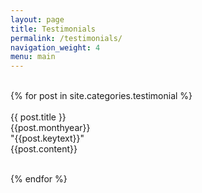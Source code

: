 ```yaml
---
layout: page
title: Testimonials
permalink: /testimonials/
navigation_weight: 4
menu: main
---
```


<div class="grid-container gridbox">
<br>
{% for post in site.categories.testimonial %}
<div class="grid-100 mobile-grid-100 gridtestimonial">
<div class="grid-container">
	<div class="leftside grid-30 mobile-grid-100 noline grid-left"><br>
		<div class="testimonialimage" style="background:url('{{site.baseurl}}/image/{{post.logo}}');"></div>
		<span class="testimonialtitle">{{ post.title }}</span><br>
		<span class="testimonialmonthyear">{{post.monthyear}}</span>
	</div>
	<div class="rightside grid-60 mobile-grid-100 grid-right noline">
		<span class="testimonialkeytext">"{{post.keytext}}"</span><br>
		<span class="testimonialcontent">{{post.content}}</span>
	</div>
</div>
</div><br>

{% endfor %}
